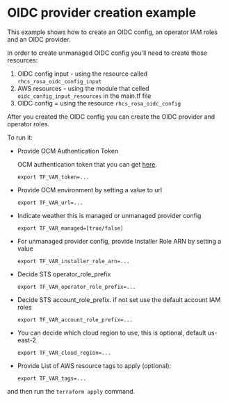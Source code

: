 # OIDC provider creation example

This example shows how to create an OIDC config, an operator IAM roles and an OIDC provider.

In order to create unmanaged OIDC config you'll need to create those resources: 
1. OIDC config input - using the resource called `rhcs_rosa_oidc_config_input`
2. AWS resources - using the module that celled `oidc_config_input_resources` in the main.tf file
3. OIDC config = using the resource `rhcs_rosa_oidc_config`

After you created the OIDC config you can create the OIDC provider and operator roles.

To run it:

* Provide OCM Authentication Token

  OCM authentication token that you can get [here](https://console.redhat.com/openshift/token).

    ```
    export TF_VAR_token=...
    ```

* Provide OCM environment by setting a value to url

    ```
    export TF_VAR_url=...
    ```
* Indicate weather this is managed or unmanaged provider config

    ```
    export TF_VAR_managed=[true/false]
    ```
* For unmanaged provider config, provide Installer Role ARN by setting a value 

    ```
    export TF_VAR_installer_role_arn=...
    ```

* Decide STS operator_role_prefix

    ```
    export TF_VAR_operator_role_prefix=...
    ```

* Decide STS account_role_prefix. if not set use the default account IAM roles

    ```
    export TF_VAR_account_role_prefix=...
    ```
* You can decide which cloud region to use, this is optional, default us-east-2
    ```
    export TF_VAR_cloud_region=...
    ```

* Provide List of AWS resource tags to apply (optional):
    ```
    export TF_VAR_tags=...
    ```

and then run the `terraform apply` command.
